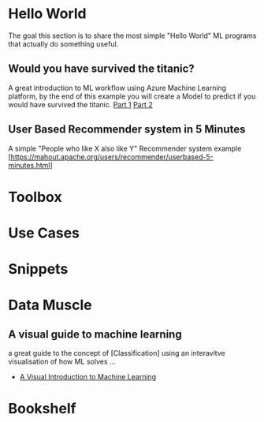 # Hello World

The goal this section is to share the most simple "Hello World" ML programs that actually do something useful. 

## Would you have survived the titanic?
A great introduction to ML workflow using Azure Machine Learning platform, by the end of this example you will create a Model to predict if you would have survived the titanic. 
[Part 1](https://channel9.msdn.com/Blogs/raw-tech/Using-Azure-Machine-Learning-to-Predict-Who-Will-Survive-the-Titanic-Part-1)
[Part 2](https://channel9.msdn.com/Blogs/raw-tech/Using-Azure-Machine-Learning-to-Predict-Who-Will-Survive-the-Titanic-Part-2)

## User Based Recommender system in 5 Minutes
A simple "People who like X also like Y" Recommender system example
[https://mahout.apache.org/users/recommender/userbased-5-minutes.html]

# Toolbox

# Use Cases

# Snippets

# Data Muscle 

## A visual guide to machine learning 
a great guide to the concept of [Classification] using an interavitve visualisation of how ML solves ... 
- [A Visual Introduction to Machine Learning](http://www.r2d3.us/visual-intro-to-machine-learning-part-1/)

# Bookshelf
